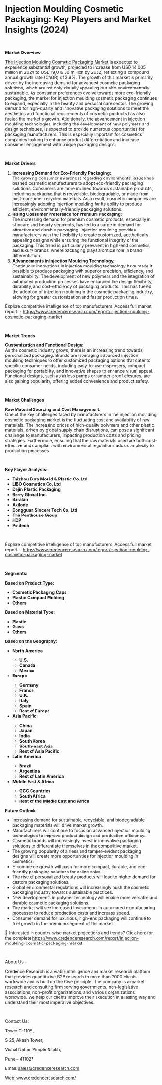# Injection Moulding Cosmetic Packaging: Key Players and Market Insights (2024)


<p><strong>&nbsp;</strong></p>
<p><strong>Market Overview</strong></p>
<p><a href="https://www.credenceresearch.com/report/injection-moulding-cosmetic-packaging-market">The Injection Moulding Cosmetic Packaging Market</a> is expected to experience substantial growth, projected to increase from USD 14,005 million in 2024 to USD 19,019.86 million by 2032, reflecting a compound annual growth rate (CAGR) of 3.9%. The growth of this market is primarily driven by the increasing demand for advanced cosmetic packaging solutions, which are not only visually appealing but also environmentally sustainable. As consumer preferences evolve towards more eco-friendly packaging, the market for injection moulding cosmetic packaging continues to expand, especially in the beauty and personal care sector. The growing demand for high-quality and innovative packaging solutions to meet the aesthetics and functional requirements of cosmetic products has also fueled the market's growth. Additionally, the advancement in injection moulding technologies, including the development of new polymers and design techniques, is expected to provide numerous opportunities for packaging manufacturers. This is especially important for cosmetics companies looking to enhance product differentiation and increase consumer engagement with unique packaging designs.</p>
<p><strong>&nbsp;</strong></p>
<p><strong>Market Drivers</strong></p>
<ol>
<li><strong>Increasing Demand for Eco-Friendly Packaging:</strong><br /> The growing consumer awareness regarding environmental issues has pushed cosmetic manufacturers to adopt eco-friendly packaging solutions. Consumers are more inclined towards sustainable products, including packaging that is recyclable, biodegradable, or made from post-consumer recycled materials. As a result, cosmetic companies are increasingly adopting injection moulding for its ability to produce efficient, environmentally-friendly packaging solutions.</li>
<li data-start="1738" data-end="2275"><strong data-start="1738" data-end="1791">Rising Consumer Preference for Premium Packaging:</strong><br /> The increasing demand for premium cosmetic products, especially in skincare and beauty segments, has led to a surge in demand for attractive and durable packaging. Injection moulding provides manufacturers with the flexibility to create customized, aesthetically appealing designs while ensuring the functional integrity of the packaging. This trend is particularly prevalent in high-end cosmetics and luxury brands, where packaging plays a critical role in brand differentiation.</li>
<li data-start="2280" data-end="2819"><strong data-start="2280" data-end="2330">Advancements in Injection Moulding Technology:</strong><br /> Continuous innovations in injection moulding technology have made it possible to produce packaging with superior precision, efficiency, and sustainability. The development of new polymers and the integration of automated production processes have enhanced the design flexibility, durability, and cost-efficiency of packaging products. This has fueled the adoption of injection moulding in the cosmetic packaging industry, allowing for greater customization and faster production times.</li>
</ol>
<p>Explore competitive intelligence of top manufacturers: Access full market report. - <a href="https://www.credenceresearch.com/report/injection-moulding-cosmetic-packaging-market">https://www.credenceresearch.com/report/injection-moulding-cosmetic-packaging-market</a></p>
<p><strong>&nbsp;</strong></p>
<p><strong>Market Trends</strong></p>
<p><strong>Customization and Functional Design:</strong><br /> As the cosmetic industry grows, there is an increasing trend towards personalized packaging. Brands are leveraging advanced injection moulding techniques to offer customized packaging options that cater to specific consumer needs, including easy-to-use dispensers, compact packaging for portability, and innovative shapes to enhance visual appeal. Functional designs, such as airless pumps or tamper-proof closures, are also gaining popularity, offering added convenience and product safety.</p>
<p><strong>&nbsp;</strong></p>
<p><strong>Market Challenges</strong></p>
<p><strong>Raw Material Sourcing and Cost Management:</strong><br /> One of the key challenges faced by manufacturers in the injection moulding cosmetic packaging market is the fluctuating cost and availability of raw materials. The increasing prices of high-quality polymers and other plastic materials, driven by global supply chain disruptions, can pose a significant challenge to manufacturers, impacting production costs and pricing strategies. Furthermore, ensuring that the raw materials used are both cost-effective and compliant with environmental regulations adds complexity to production processes.</p>
<p><strong>&nbsp;</strong></p>
<p><strong>Key Player Analysis:</strong></p>
<ul>
<li><strong>Taizhou Eura Mould &amp; Plastic Co. Ltd.</strong></li>
<li><strong>LIBO Cosmetics Co. Ltd</strong></li>
<li><strong>Dejin Plastic Packaging</strong></li>
<li><strong>Berry Global Inc.</strong></li>
<li><strong>Baralan</strong></li>
<li><strong>Axilone</strong></li>
<li><strong>Dongguan Sincere Tech Co. Ltd</strong></li>
<li><strong>The Penthouse Group</strong></li>
<li><strong>HCP</strong></li>
<li><strong>Politech</strong></li>
</ul>
<p><strong>&nbsp;</strong></p>
<p>Explore competitive intelligence of top manufacturers: Access full market report. - <a href="https://www.credenceresearch.com/report/injection-moulding-cosmetic-packaging-market">https://www.credenceresearch.com/report/injection-moulding-cosmetic-packaging-market</a></p>
<p><strong>&nbsp;</strong></p>
<p><strong>Segments:</strong></p>
<p><strong>Based on Product Type:</strong></p>
<ul>
<li><strong>Cosmetic Packaging Caps</strong></li>
<li><strong>Plastic Compact Molding</strong></li>
<li><strong>Others</strong></li>
</ul>
<p><strong>Based on Material Type:</strong></p>
<ul>
<li><strong>Plastic</strong></li>
<li><strong>Glass</strong></li>
<li><strong>Others</strong></li>
</ul>
<p><strong>Based on the Geography:</strong></p>
<ul>
<li><strong>North America</strong></li>
<ul>
<li><strong>U.S.</strong></li>
<li><strong>Canada</strong></li>
<li><strong>Mexico</strong></li>
</ul>
<li><strong>Europe</strong></li>
<ul>
<li><strong>Germany</strong></li>
<li><strong>France</strong></li>
<li><strong>U.K.</strong></li>
<li><strong>Italy</strong></li>
<li><strong>Spain</strong></li>
<li><strong>Rest of Europe</strong></li>
</ul>
<li><strong>Asia Pacific</strong></li>
<ul>
<li><strong>China</strong></li>
<li><strong>Japan</strong></li>
<li><strong>India</strong></li>
<li><strong>South Korea</strong></li>
<li><strong>South-east Asia</strong></li>
<li><strong>Rest of Asia Pacific</strong></li>
</ul>
<li><strong>Latin America</strong></li>
<ul>
<li><strong>Brazil</strong></li>
<li><strong>Argentina</strong></li>
<li><strong>Rest of Latin America</strong></li>
</ul>
<li><strong>Middle East &amp; Africa</strong></li>
<ul>
<li><strong>GCC Countries</strong></li>
<li><strong>South Africa</strong></li>
<li><strong>Rest of the Middle East and Africa</strong></li>
</ul>
</ul>
<p><strong>Future Outlook </strong></p>
<ul>
<li>Increasing demand for sustainable, recyclable, and biodegradable packaging materials will drive market growth.</li>
<li>Manufacturers will continue to focus on advanced injection moulding technologies to improve product design and production efficiency.</li>
<li>Cosmetic brands will increasingly invest in innovative packaging solutions to differentiate themselves in the competitive market.</li>
<li>The growing popularity of airless and tamper-evident packaging designs will create more opportunities for injection moulding in cosmetics.</li>
<li>E-commerce growth will push for more compact, durable, and eco-friendly packaging solutions for online sales.</li>
<li>The rise of personalized beauty products will lead to higher demand for custom packaging solutions.</li>
<li>Global environmental regulations will increasingly push the cosmetic packaging industry towards sustainable practices.</li>
<li>New developments in polymer technology will enable more versatile and durable cosmetic packaging solutions.</li>
<li>The market will see increased investments in automated manufacturing processes to reduce production costs and increase speed.</li>
<li>Consumer demand for luxurious, high-end packaging will continue to fuel growth in the premium segment of the market.</li>
</ul>
<p>📌 Interested in country-wise market projections and trends? Click here for the complete <a href="https://www.credenceresearch.com/report/injection-moulding-cosmetic-packaging-market">https://www.credenceresearch.com/report/injection-moulding-cosmetic-packaging-market</a></p>
<p>&nbsp;</p>
<p>About Us &ndash;</p>
<p>Credence Research is a viable intelligence and market research platform that provides quantitative B2B research to more than 2000 clients worldwide and is built on the Give principle. The company is a market research and consulting firm serving governments, non-legislative associations, non-profit organizations, and various organizations worldwide. We help our clients improve their execution in a lasting way and understand their most imperative objectives.</p>
<p>&nbsp;</p>
<p>Contact Us:</p>
<p>Tower C-1105 ,</p>
<p>S 25, Akash Tower,</p>
<p>Vishal Nahar, Pimple Nilakh,</p>
<p>Pune &ndash; 411027</p>
<p>Email: <a href="mailto:sales@credenceresearch.com">sales@credenceresearch.com</a></p>
<p>Web: <a href="http://www.credenceresearch.com/">www.credenceresearch.com/</a></p>
